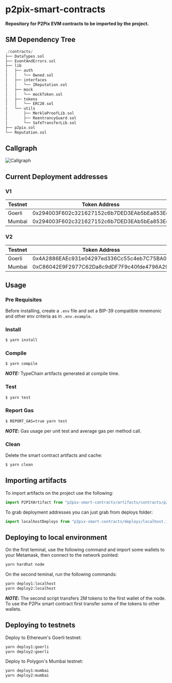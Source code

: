 # p2pix-smart-contracts

**Repository for P2Pix EVM contracts to be imported by the project.**

## SM Dependency Tree

```rs
./contracts/
├── DataTypes.sol
├── EventAndErrors.sol
├── lib
│   ├── auth
│   │   └── Owned.sol
│   ├── interfaces
│   │   └── IReputation.sol
│   ├── mock
│   │   └── mockToken.sol
│   ├── tokens
│   │   └── ERC20.sol
│   └── utils
│       ├── MerkleProofLib.sol
│       ├── ReentrancyGuard.sol
│       └── SafeTransferLib.sol
├── p2pix.sol
└── Reputation.sol
```

## Callgraph

![Callgraph](docs/callgraph.svg)

## Current Deployment addresses

### V1

| Testnet | Token Address                              | P2pix Address                              |
| ------- | ------------------------------------------ | ------------------------------------------ |
| Goerli  | 0x294003F602c321627152c6b7DED3EAb5bEa853Ee | 0x5f3EFA9A90532914545CEf527C530658af87e196 |
| Mumbai  | 0x294003F602c321627152c6b7DED3EAb5bEa853Ee | 0x5f3EFA9A90532914545CEf527C530658af87e196 |

<!-- All contracts deployed by 0x8dC06F985C131166570825F52447E8c88d64aE20 -->

<!-- https://goerli.etherscan.io/address/0x294003F602c321627152c6b7DED3EAb5bEa853Ee#code -->

<!-- https://goerli.etherscan.io/address/0x5f3EFA9A90532914545CEf527C530658af87e196#code -->

<!-- https://mumbai.polygonscan.com/address/0x294003F602c321627152c6b7DED3EAb5bEa853Ee#code -->

<!-- https://mumbai.polygonscan.com/address/0x5f3EFA9A90532914545CEf527C530658af87e196#code -->

### V2

| Testnet | Token Address                              | P2pix Address                              | Reputation Address                         | Multicall Address                          |
| ------- | ------------------------------------------ | ------------------------------------------ | ------------------------------------------ | ------------------------------------------ |
| Goerli  | 0x4A2886EAEc931e04297ed336Cc55c4eb7C75BA00 | 0x2414817FF64A114d91eCFA16a834d3fCf69103d4 | 0x2CFD9354Ec7614fEf036EFd6A730dA1d5fC2762A | 0x8FE009992d96A86c7f0Bccdaf1eC3471E302a8a6 |
| Mumbai  | 0xC86042E9F2977C62Da8c9dDF7F9c40fde4796A29 | 0x4A2886EAEc931e04297ed336Cc55c4eb7C75BA00 | 0x570445E3eF413bCDb5De79ed27B1c3840683e385 | 0x718B2C4DE4F9654E1349F610ff561249bfe1c418 |

<!-- All contracts deployed by 0x8dC06F985C131166570825F52447E8c88d64aE20 -->
<!-- https://goerli.etherscan.io/address/0x4A2886EAEc931e04297ed336Cc55c4eb7C75BA00#code -->
<!-- https://goerli.etherscan.io/address/0x2414817FF64A114d91eCFA16a834d3fCf69103d4#code -->
<!-- https://goerli.etherscan.io/address/0x2CFD9354Ec7614fEf036EFd6A730dA1d5fC2762A#code -->
<!-- https://goerli.etherscan.io/address/0x8FE009992d96A86c7f0Bccdaf1eC3471E302a8a6#code -->

<!-- https://mumbai.polygonscan.com/address/0xC86042E9F2977C62Da8c9dDF7F9c40fde4796A29#code -->
<!-- https://mumbai.polygonscan.com/address/0x4A2886EAEc931e04297ed336Cc55c4eb7C75BA00#code -->
<!-- https://mumbai.polygonscan.com/address/0x570445e3ef413bcdb5de79ed27b1c3840683e385#code -->
<!-- https://mumbai.polygonscan.com/address/0x718B2C4DE4F9654E1349F610ff561249bfe1c418#code -->

## Usage

### Pre Requisites

Before installing, create a `.env` file and set a BIP-39 compatible mnemonic and other env criteria as in `.env.example`.

### Install

```sh
$ yarn install
```

### Compile

```sh
$ yarn compile
```

**_NOTE:_** TypeChain artifacts generated at compile time.

### Test

```sh
$ yarn test
```

### Report Gas

```sh
$ REPORT_GAS=true yarn test
```

**_NOTE_:** Gas usage per unit test and average gas per method call.

### Clean

Delete the smart contract artifacts and cache:

```sh
$ yarn clean
```

## Importing artifacts

To import artifacts on the project use the following:

```ts
import P2PIXArtifact from "p2pix-smart-contracts/artifacts/contracts/p2pix.sol/P2PIX.json";
```

To grab deployment addresses you can just grab from deploys folder:

```ts
import localhostDeploys from "p2pix-smart-contracts/deploys/localhost.json";
```

## Deploying to local environment

On the first teminal, use the following command and import some wallets to your Metamask, then connect to the network pointed:

```sh
yarn hardhat node
```

On the second teminal, run the following commands:

```sh
yarn deploy1:localhost
yarn deploy2:localhost
```

**_NOTE_:** The second script transfers 2M tokens to the first wallet of the node.
To use the P2Pix smart contract first transfer some of the tokens to other wallets.

## Deploying to testnets

Deploy to Ethereum's Goerli testnet:

```sh
yarn deploy1:goerli
yarn deploy2:goerli
```

Deploy to Polygon's Mumbai testnet:

```sh
yarn deploy1:mumbai
yarn deploy2:mumbai
```
